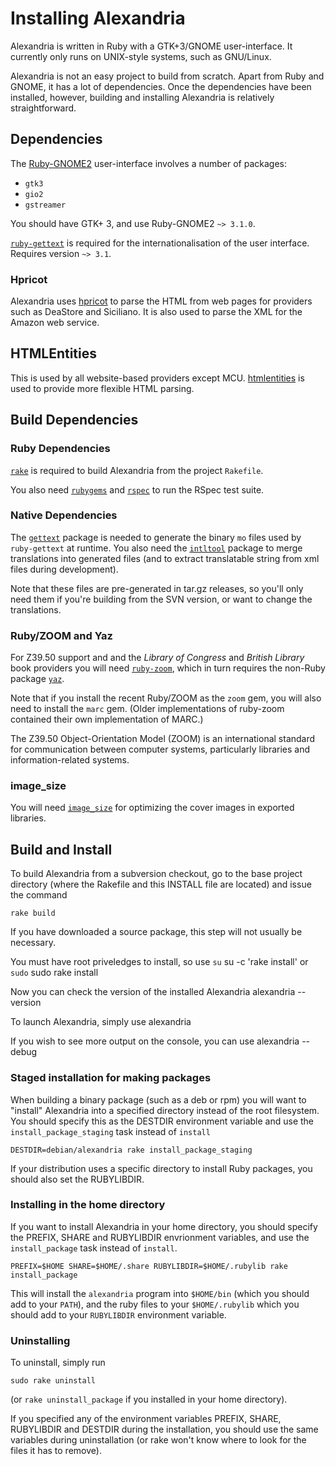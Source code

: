# Installing Alexandria

Alexandria is written in Ruby with a GTK+3/GNOME user-interface. It
currently only runs on UNIX-style systems, such as GNU/Linux.

Alexandria is not an easy project to build from scratch. Apart from
Ruby and GNOME, it has a lot of dependencies. Once the dependencies have been
installed, however, building and installing Alexandria is relatively
straightforward.

## Dependencies

The [Ruby-GNOME2](http://ruby-gnome2.sourceforge.jp/) user-interface
involves a number of packages:

* `gtk3`
* `gio2`
* `gstreamer`

You should have GTK+ 3, and use Ruby-GNOME2 `~> 3.1.0`.

[`ruby-gettext`](http://ponx.s5.xrea.com/hiki/ruby-gettext.html)
is required for the internationalisation of the user interface.
Requires version `~> 3.1`.

### Hpricot

Alexandria uses [hpricot](http://code.whytheluckystiff.net/hpricot) to
parse the HTML from web pages for providers such as DeaStore and
Siciliano. It is also used to parse the XML for the Amazon web
service.

## HTMLEntities

This is used by all website-based providers except MCU. 
[htmlentities](http://htmlentities.rubyforge.org/) is used to
provide more flexible HTML parsing.

## Build Dependencies

### Ruby Dependencies

[`rake`](http://rake.rubyforge.org) is required to build Alexandria from
the project `Rakefile`.

You also need [`rubygems`](http://www.rubygems.org/) and
[`rspec`](http://rspec.rubyforge.org/) to run the RSpec test suite.

### Native Dependencies

The [`gettext`](http://www.gnu.org/software/gettext) package is needed
to generate the binary `mo` files used by `ruby-gettext` at
runtime. You also need the
[`intltool`](http://www.freedesktop.org/wiki/Software/intltool) package
to merge translations into generated files (and to extract
translatable string from xml files during development).

Note that these files are pre-generated in tar.gz releases, so you'll
only need them if you're building from the SVN version, or want to
change the translations.

### Ruby/ZOOM and Yaz

For Z39.50 support and and the *Library of Congress* and
*British Library* book providers you will need
[`ruby-zoom`](http://ruby-zoom.rubyforge.org), which in turn
requires the non-Ruby package [`yaz`](http://www.indexdata.dk/yaz).

Note that if you install the recent Ruby/ZOOM as the `zoom` gem, you
will also need to install the `marc` gem. (Older implementations of
ruby-zoom contained their own implementation of MARC.)

The Z39.50 Object-Orientation Model (ZOOM) is an international
standard for communication between computer systems, particularly
libraries and information-related systems.

### image_size

You will need
[`image_size`](http://rubyforge.org/projects/imagesize/) for
optimizing the cover images in exported libraries.

## Build and Install

To build Alexandria from a subversion checkout, go to the base project
directory (where the Rakefile and this INSTALL file are located) and
issue the command

    rake build

If you have downloaded a source package, this step will not usually be
necessary.

You must have root priveledges to install, so use `su`
    su -c 'rake install'
or `sudo`
    sudo rake install

Now you can check the version of the installed Alexandria
    alexandria --version

To launch Alexandria, simply use
    alexandria

If you wish to see more output on the console, you can use
    alexandria --debug

### Staged installation for making packages

When building a binary package (such as a deb or rpm) you will want to
"install" Alexandria into a specified directory instead of the root
filesystem. You should specify this as the DESTDIR environment variable
and use the `install_package_staging` task instead of `install`

    DESTDIR=debian/alexandria rake install_package_staging

If your distribution uses a specific directory to install Ruby
packages, you should also set the RUBYLIBDIR.

### Installing in the home directory

If you want to install Alexandria in your home directory, you should
specify the PREFIX, SHARE and RUBYLIBDIR envrionment variables, and
use the `install_package` task instead of `install`.

    PREFIX=$HOME SHARE=$HOME/.share RUBYLIBDIR=$HOME/.rubylib rake install_package

This will install the `alexandria` program into `$HOME/bin` (which you
should add to your `PATH`), and the ruby files to your
`$HOME/.rubylib` which you should add to your `RUBYLIBDIR` environment
variable.

### Uninstalling

To uninstall, simply run

    sudo rake uninstall

(or `rake uninstall_package` if you installed in your home directory).

If you specified any of the environment variables PREFIX, SHARE,
RUBYLIBDIR and DESTDIR during the installation, you should use the
same variables during uninstallation (or rake won't know where to look
for the files it has to remove).
